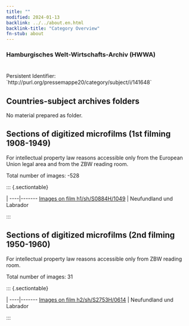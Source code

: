 ```yaml
---
title: ""
modified: 2024-01-13
backlink: ../../about.en.html
backlink-title: "Category Overview"
fn-stub: about
---
```


### Hamburgisches Welt-Wirtschafts-Archiv (HWWA)

# 

<div class="hint">Persistent Identifier: `http://purl.org/pressemappe20/category/subject/i/141648`</div>







## Countries-subject archives folders





No material prepared as folder.



<a id="filmsections" />

## Sections of digitized microfilms (1st filming 1908-1949)

<p>For intellectual property law reasons accessible only from the European Union legal area and from the ZBW reading room.</p>



<p>Total number of images: -528</p>




::: {.sectiontable}

 | 
----|-------
<a class="btn" href="https://pm20.zbw.eu/film/h1/sh/S0884H/1049" rel="nofollow">Images on film h1/sh/S0884H/1049</a> | Neufundland und Labrador


:::




## Sections of digitized microfilms (2nd filming 1950-1960)

<p>For intellectual property law reasons accessible only from ZBW reading room.</p>



<p>Total number of images: 31</p>




::: {.sectiontable}

 | 
----|-------
<a class="btn" href="https://pm20.zbw.eu/film/h2/sh/S2753H/0614" rel="nofollow">Images on film h2/sh/S2753H/0614</a> | Neufundland und Labrador


:::
















